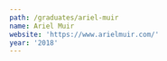 ```yaml
---
path: /graduates/ariel-muir
name: Ariel Muir
website: 'https://www.arielmuir.com/'
year: '2018'
---
```


